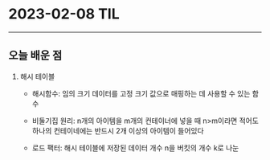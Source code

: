 # 2023-02-08 TIL

---

## 오늘 배운 점

1. 해시 테이블
    - 해시함수: 임의 크기 데이터를 고정 크기 값으로 매핑하는 데 사용할 수 있는 함수

    - 비둘기집 원리: n개의 아이템을 m개의 컨테이너에 넣을 때 n>m이라면 적어도 하나의 컨테이네에는 반드시 2개 이상의 아이템이 들어있다

    - 로드 팩터: 해시 테이블에 저장된 데이터 개수 n을 버킷의 개수 k로 나눈 